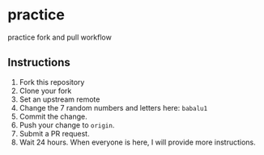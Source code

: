 # practice
practice fork and pull workflow

## Instructions
1. Fork this repository
2. Clone your fork
3. Set an upstream remote
4. Change the 7 random numbers and letters here: `babalu1`
5. Commit the change.
6. Push your change to `origin`.
7. Submit a PR request. 
8. Wait 24 hours. When everyone is here, I will provide more instructions.
